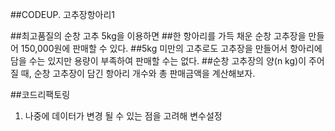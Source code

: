##CODEUP. 고추장항아리1

##최고품질의 순창 고추 5kg을 이용하면
##한 항아리를 가득 채운 순창 고추장을 만들어 150,000원에 판매할 수 있다.
##5kg 미만의 고추로도 고추장을 만들어서 항아리에 담을 수는 있지만 용량이 부족하여 판매할 수는 없다.
##순창 고추장의 양(n kg)이 주어질 때, 순창 고추장이 담긴 항아리 개수와 총 판매금액을 계산해보자.

##코드리팩토링
1. 나중에 데이터가 변경 될 수 있는 점을 고려해 변수설정
